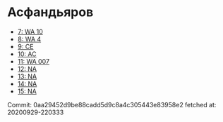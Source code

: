 # Асфандьяров
- [7: WA 10](7.md)
- [8: WA 4](8.md)
- [9: CE](9.md)
- [10: AC](10.md)
- [11: WA 007](11.md)
- [12: NA](12.md)
- [13: NA](13.md)
- [14: NA](14.md)
- [15: NA](15.md)

Commit: 0aa29452d9be88cadd5d9c8a4c305443e83958e2
 fetched at: 20200929-220333
